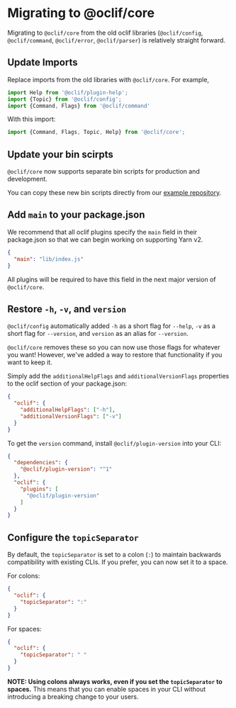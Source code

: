 Migrating to @oclif/core
==============

Migrating to `@oclif/core` from the old oclif libraries (`@oclif/config`, `@oclif/command`, `@oclif/error`, `@oclif/parser`) is relatively straight forward.

## Update Imports

Replace imports from the old libraries with `@oclif/core`. For example,

```typescript
import Help from '@oclif/plugin-help';
import {Topic} from '@oclif/config';
import {Command, Flags} from '@oclif/command'
```

With this import:

```typescript
import {Command, Flags, Topic, Help} from '@oclif/core';
```

## Update your bin scirpts

`@oclif/core` now supports separate bin scripts for production and development.

You can copy these new bin scripts directly from our [example repository](https://github.com/oclif/hello-world/tree/main/bin).

## Add `main` to your package.json

We recommend that all oclif plugins specify the `main` field in their package.json so that we can begin working on supporting Yarn v2.

```json
{
  "main": "lib/index.js"
}
```

All plugins will be required to have this field in the next major version of `@oclif/core`.

## Restore `-h`, `-v`, and `version`

`@oclif/config` automatically added `-h` as a short flag for `--help`, `-v` as a short flag for `--version`, and `version` as an alias for `--version`.

`@oclif/core` removes these so you can now use those flags for whatever you want! However, we've added a way to restore that functionality if you want to keep it.

Simply add the `additionalHelpFlags` and `additionalVersionFlags` properties to the oclif section of your package.json:

```json
{
  "oclif": {
    "additionalHelpFlags": ["-h"],
    "additionalVersionFlags": ["-v"]
  }
}
```

To get the `version` command, install `@oclif/plugin-version` into your CLI:

```json
{
  "dependencies": {
    "@oclif/plugin-version": "^1"
  },
  "oclif": {
    "plugins": [
      "@oclif/plugin-version"
    ]
  }
}
```

## Configure the `topicSeparator`

By default, the `topicSeparator` is set to a colon (`:`) to maintain backwards compatibility with existing CLIs. If you prefer, you can now set it to a space.

For colons:
```json
{
  "oclif": {
    "topicSeparator": ":"
  }
}
```

For spaces:
```json
{
  "oclif": {
    "topicSeparator": " "
  }
}
```

**NOTE: Using colons always works, even if you set the `topicSeparator` to spaces.** This means that you can enable spaces in your CLI without introducing a breaking change to your users.
